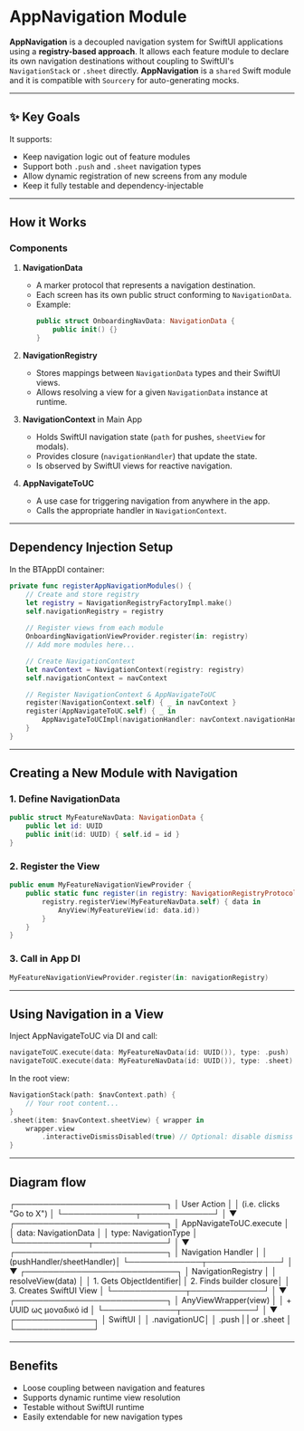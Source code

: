 # AppNavigation Module

**AppNavigation** is a decoupled navigation system for SwiftUI applications using a **registry-based approach**.
It allows each feature module to declare its own navigation destinations without coupling to SwiftUI's `NavigationStack` or `.sheet` directly.
**AppNavigation** is a `shared` Swift module and it is compatible with `Sourcery` for auto-generating mocks.

---

## ✨ Key Goals
It supports:  
- Keep navigation logic out of feature modules
- Support both `.push` and `.sheet` navigation types
- Allow dynamic registration of new screens from any module
- Keep it fully testable and dependency-injectable

---

## How it Works

### Components

1. **NavigationData**
   - A marker protocol that represents a navigation destination.
   - Each screen has its own public struct conforming to `NavigationData`.
   - Example:
     ```swift
     public struct OnboardingNavData: NavigationData {
         public init() {}
     }
     ```

2. **NavigationRegistry**
   - Stores mappings between `NavigationData` types and their SwiftUI views.
   - Allows resolving a view for a given `NavigationData` instance at runtime.

3. **NavigationContext** in  Main App
   - Holds SwiftUI navigation state (`path` for pushes, `sheetView` for modals).
   - Provides closure (`navigationHandler`) that update the state.
   - Is observed by SwiftUI views for reactive navigation.

4. **AppNavigateToUC**
   - A use case for triggering navigation from anywhere in the app.
   - Calls the appropriate handler in `NavigationContext`.

---

## Dependency Injection Setup

In the BTAppDI container:
```swift
private func registerAppNavigationModules() {
    // Create and store registry
    let registry = NavigationRegistryFactoryImpl.make()
    self.navigationRegistry = registry
    
    // Register views from each module
    OnboardingNavigationViewProvider.register(in: registry)
    // Add more modules here...

    // Create NavigationContext
    let navContext = NavigationContext(registry: registry)
    self.navigationContext = navContext

    // Register NavigationContext & AppNavigateToUC
    register(NavigationContext.self) { _ in navContext }
    register(AppNavigateToUC.self) { _ in
        AppNavigateToUCImpl(navigationHandler: navContext.navigationHandler)
    }
}
```

---

## Creating a New Module with Navigation

### 1. Define NavigationData

```swift
public struct MyFeatureNavData: NavigationData {
    public let id: UUID
    public init(id: UUID) { self.id = id }
}
```

### 2. Register the View

```swift
public enum MyFeatureNavigationViewProvider {
    public static func register(in registry: NavigationRegistryProtocol) {
        registry.registerView(MyFeatureNavData.self) { data in
            AnyView(MyFeatureView(id: data.id))
        }
    }
}
```

### 3. Call in App DI

```swift
MyFeatureNavigationViewProvider.register(in: navigationRegistry)
```

---

## Using Navigation in a View
Inject AppNavigateToUC via DI and call:

```swift
navigateToUC.execute(data: MyFeatureNavData(id: UUID()), type: .push)
navigateToUC.execute(data: MyFeatureNavData(id: UUID()), type: .sheet)
```

In the root view:
```swift
NavigationStack(path: $navContext.path) {
    // Your root content...
}
.sheet(item: $navContext.sheetView) { wrapper in
    wrapper.view
        .interactiveDismissDisabled(true) // Optional: disable dismiss
}
```

---

## Diagram flow
┌───────────────────────────┐
│        User Action        │
│ (i.e. clicks "Go to X")   │
└─────────────┬─────────────┘
              │
              ▼
┌───────────────────────────┐
│ AppNavigateToUC.execute   │
│   data: NavigationData    │
│   type: NavigationType    │
└─────────────┬─────────────┘
              │
              ▼
┌───────────────────────────┐
│ Navigation Handler        │
│ (pushHandler/sheetHandler)│
└─────────────┬─────────────┘
              │
              ▼
┌───────────────────────────┐
│ NavigationRegistry        │
│ resolveView(data)         │
│   1. Gets ObjectIdentifier|
│   2. Finds builder closure│
│   3. Creates SwiftUI View │
└─────────────┬─────────────┘
              │
              ▼
┌───────────────────────────┐
│ AnyViewWrapper(view)      │
│ + UUID ως μοναδικό id     │
└─────────────┬─────────────┘
              │
              ▼
       ┌──────────────┐
       │ SwiftUI      │
       │ .navigationUC│
       │   .push      |
       | or .sheet    │
       └──────────────┘


---

## Benefits
- Loose coupling between navigation and features
- Supports dynamic runtime view resolution
- Testable without SwiftUI runtime
- Easily extendable for new navigation types

